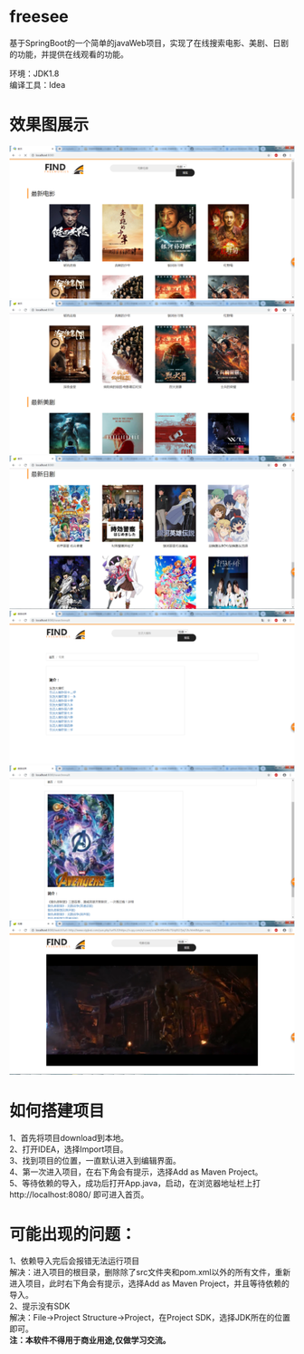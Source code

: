 # freesee
基于SpringBoot的一个简单的javaWeb项目，实现了在线搜索电影、美剧、日剧的功能，并提供在线观看的功能。</br>

环境：JDK1.8</br>
编译工具：Idea</br>
# 效果图展示
![首页](https://github.com/czj2369/freesee/blob/freesee/1.png)
![首页](https://github.com/czj2369/freesee/blob/freesee/2.png)
![首页](https://github.com/czj2369/freesee/blob/freesee/3.png)
![搜索结果](https://github.com/czj2369/freesee/blob/freesee/4.png)
![搜索结果](https://github.com/czj2369/freesee/blob/freesee/5.png)
![观看](https://github.com/czj2369/freesee/blob/freesee/6.png)

# 如何搭建项目
1、首先将项目download到本地。</br>
2、打开IDEA，选择Import项目。</br>
3、找到项目的位置，一直默认进入到编辑界面。</br>
4、第一次进入项目，在右下角会有提示，选择Add as Maven Project。</br>
5、等待依赖的导入，成功后打开App.java，启动，在浏览器地址栏上打http://localhost:8080/ 即可进入首页。</br>

# 可能出现的问题：
1、依赖导入完后会报错无法运行项目</br>
解决：进入项目的根目录，删除除了src文件夹和pom.xml以外的所有文件，重新进入项目，此时右下角会有提示，选择Add as Maven Project，并且等待依赖的导入。</br>
2、提示没有SDK</br>
解决：File->Project Structure->Project，在Project SDK，选择JDK所在的位置即可。</br>
**注：本软件不得用于商业用途,仅做学习交流。**
